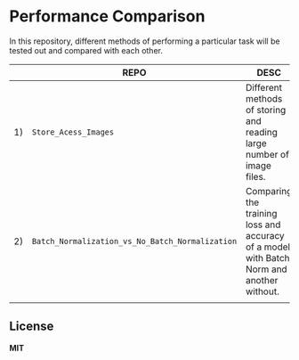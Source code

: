 ﻿# Performance Comparison

In this repository, different methods of performing a particular task will be tested out and compared with each other.

|                |REPO                          |DESC                         |
|----------------|-------------------------------|-----------------------------|
|1)|`Store_Acess_Images`            |Different methods of storing and reading large number of image files.            |
|2)| ```Batch_Normalization_vs_No_Batch_Normalization``` | Comparing the training loss and accuracy of a model with Batch Norm and another without.           |
|  |                                   |                  |
 



**License**
-------
**MIT**

